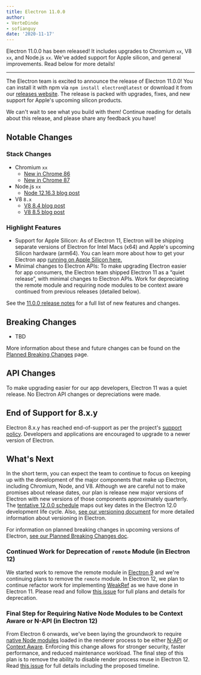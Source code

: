```yaml
---
title: Electron 11.0.0
author:
- VerteDinde
- sofianguy
date: '2020-11-17'
---
```


Electron 11.0.0 has been released! It includes upgrades to Chromium `xx`, V8 `xx`, and Node.js `xx`. We've added support for Apple silicon, and general improvements. Read below for more details!

---

The Electron team is excited to announce the release of Electron 11.0.0! You can install it with npm via `npm install electron@latest` or download it from our [releases website](https://electronjs.org/releases/stable). The release is packed with upgrades, fixes, and new support for Apple's upcoming silicon products. 

We can't wait to see what you build with them! Continue reading for details about this release, and please share any feedback you have!

## Notable Changes

### Stack Changes

* Chromium `xx`
    * [New in Chrome 86](https://developers.google.com/web/updates/2020/07/nic84)
    * [New in Chrome 87](https://chromereleases.googleblog.com/2020/08/stable-channel-update-for-desktop_25.html)
* Node.js `xx`
    * [Node 12.16.3 blog post](https://nodejs.org/en/blog/release/v12.16.3/)
* V8 `8.x`
    * [V8 8.4 blog post](https://v8.dev/blog/v8-release-84)
    * [V8 8.5 blog post](https://v8.dev/blog/v8-release-85)

### Highlight Features

* Support for Apple Silicon: As of Electron 11, Electron will be shipping separate versions of Electron for Intel Macs (x64) and Apple's upcoming Silicon hardware (arm64). You can learn more about how to get your Electron app [running on Apple Silicon here.](https://www.electronjs.org/blog/apple-silicon)
* Minimal changes to Electron APIs: To make upgrading Electron easier for app consumers, the Electron team shipped Electron 11 as a “quiet release”, with minimal changes to Electron APIs. Work for depreciating the remote module and requiring node modules to be context aware continued from previous releases (detailed below).

See the [11.0.0 release notes](https://github.com/electron/electron/releases/tag/v11.0.0) for a full list of new features and changes.

## Breaking Changes

* TBD

More information about these and future changes can be found on the [Planned Breaking Changes](https://github.com/electron/electron/blob/master/docs/breaking-changes.md) page.

## API Changes

To make upgrading easier for our app developers, Electron 11 was a quiet release. No Electron API changes or depreciations were made.

## End of Support for 8.x.y

Electron 8.x.y has reached end-of-support as per the project's [support policy](https://electronjs.org/docs/tutorial/support#supported-versions). Developers and applications are encouraged to upgrade to a newer version of Electron.

## What's Next

In the short term, you can expect the team to continue to focus on keeping up with the development of the major components that make up Electron, including Chromium, Node, and V8. Although we are careful not to make promises about release dates, our plan is release new major versions of Electron with new versions of those components approximately quarterly. The [tentative 12.0.0 schedule](https://electronjs.org/docs/tutorial/electron-timelines) maps out key dates in the Electron 12.0 development life cycle. Also, [see our versioning document](https://electronjs.org/docs/tutorial/electron-versioning) for more detailed information about versioning in Electron.

For information on planned breaking changes in upcoming versions of Electron, [see our Planned Breaking Changes doc](https://github.com/electron/electron/blob/master/docs/breaking-changes.md).

### Continued Work for Deprecation of `remote` Module (in Electron 12)
We started work to remove the remote module in [Electron 9](https://www.electronjs.org/blog/electron-9-0) and we're continuing plans to remove the `remote` module. In Electron 12, we plan to continue refactor work for implementing [WeakRef](https://v8.dev/features/weak-references) as we have done in Electron 11. Please read and follow [this issue](https://github.com/electron/electron/issues/21408) for full plans and details for deprecation.

### Final Step for Requiring Native Node Modules to be Context Aware or N-API (in Electron 12)
From Electron 6 onwards, we've been laying the groundwork to require [native Node modules](https://nodejs.org/api/addons.html) loaded in the renderer process to be either [N-API](https://nodejs.org/api/n-api.html) or [Context Aware](https://nodejs.org/api/addons.html#addons_context_aware_addons). Enforcing this change allows for stronger security, faster performance, and reduced maintenance workload. The final step of this plan is to remove the ability to disable render process reuse in Electron 12. Read [this issue](https://github.com/electron/electron/issues/18397) for full details including the proposed timeline.
